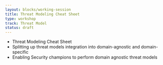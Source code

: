 ```yaml
---
layout: blocks/working-session
title: Threat Modeling Cheat Sheet
type: workshop
track: Threat Model
status: draft
---
```


- Threat Modeling Cheat Sheet
 - Splitting up threat models integration into domain-agnostic and domain-specific
 - Enabling Security champions to perform domain agnostic threat models